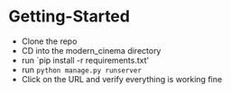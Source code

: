 # Getting-Started

- Clone the repo
- CD into the modern_cinema directory
- run `pip install -r requirements.txt'
- run `python manage.py runserver`
- Click on the URL and verify everything is working fine
